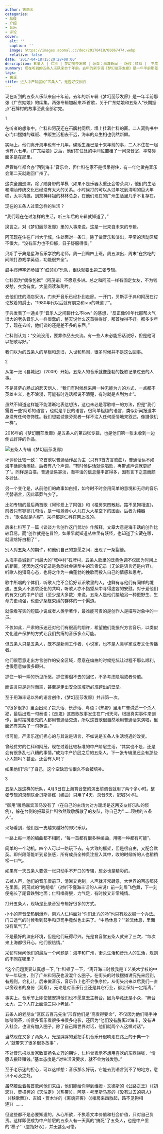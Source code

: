 ```yaml
---
author: 钱恋水
categories:
- 品碟
- 介绍
- 音乐
- 评论
cover:
  alt: ''
  caption: ''
  image: https://images.soomal.cc/doc/20170418/00067474.webp
  relative: false
date: '2017-04-18T15:20:28+08:00'
description: 五条人 | 仁科 | 梦幻丽莎发廊 | 源自：澎湃新闻 | 版权：转载 |  平均/总评分：07.75/31
summary: 现在听到的五条人乐队来自十年前。去年的新专辑《梦幻丽莎发廊》是一年半前那张《广东姑娘》的续集。两张专辑加起来25首歌，关于广东姑娘和五条人“长期据点”石牌村的故事至此全部讲完……
tags:
- 民谣
title: 进入中产阶层的“五条人”，是否好汉依旧
---
```


现在听到的五条人乐队来自十年前。去年的新专辑《梦幻丽莎发廊》是一年半前那张《广东姑娘》的续集。两张专辑加起来25首歌，关于广东姑娘和五条人“长期据点”石牌村的故事至此全部讲完。

1

在听者的想象中，仁科和阿茂还在石牌村同居，墙上挂着仁科的画。二人离购书中心门口摆摊的碟贩、书贩生活相去不远，海丰的众生相也仍然新鲜。

实际上，他们离开海丰也有十几年，碟贩生涯已是十来年前的事，二人不住在一起也有六七年。《广东姑娘》之后，他们在住处的中间位置租了一间录音室，平常碰面多是在那里。

尽管每年都会办“回到海丰”音乐会，但仁科在家不是很呆得住，有一年他做完音乐会第二天就跑回广州了。

这次全国巡演，除了随身带的单枞（如果不是乐器太重还会带茶具），他们的生活和潮汕传统文化已经没有太大的关系。小时候打的可以从过年吃到清明的巨大年糕，太平清醮，到祭神拜祖的林林总总，在他们现在的广州生活里几乎不复存在。

现在的五条人过着怎样的生活？

“我们现在在过怎样的生活，听三年后的专辑就知道了。”

换言之，对《梦幻丽莎发廊》里的人事来说，这是一张来自未来的专辑。

阿茂现在住在广州大学城，住处面对一条江。除了做音乐和演出，平常的活动区域不很大，“没有压力也不抑郁，日子舒服得很。”

贝斯手于典是星海音乐学院的老师，周一到周四上班，周五演出，周末“在贪吃的间隙打游戏学英语，功能很齐全”。

鼓手邓博宇还参加了“红领巾”乐队，很快就要出第二张专辑。

仁科因为“偶像包袱”（阿茂语）不愿意多讲。总之和阿茂一样有固定女友，不为钱发愁，衣食有度，大量阅读和刷片。

去他们住的酒店采访，门未开音乐已经扑到走廊。一开门，贝斯手于典和阿茂在讨论放着的爵士，“1980年代以后就有朋克和rap的味道了”。

于典发表了一通关于“音乐人之间聊什么不low” 的感想，“反正像90年代那帮火气很大的老头音乐人一样很蠢的，整天说什么这首弹得好，那首弹得不好。都多少年了，现在去听，他们谈的还是差不多的东西。”

仁科则认为：“交流没用，要靠作品去交流。有一些人未必能把话说好，但是他可以把歌写好。”

我们以为的五条人的草根和念旧，入世和热闹，很多时候并不是这么回事。

2

从第一张《县城记》（2009）开始，五条人的音乐就像蓬勃的挽歌记录过去的人事。

不是菩萨心肠式的悲天悯人，“我们有时候想采用一种无能为力的方式，一点都不英雄主义，也不浪漫，可能有时连话都说不清楚，有时就是点到为止”。

虽然不知道这样能不能清晰地表达想法，这也未必是写歌唯一的方法，但是“我们需要一些‘阿珍的语言’，也就是平民的语言，很简单粗糙的语言，类似新闻报道本身没有任何修饰性。我们想尝试像旁观者一样不注入任何感情地来叙述，像摄像机一样”。

2016年的《梦幻丽莎发廊》是五条人的第四张专辑，也是他们第一张未收到一边倒式好评的作品。

![五条人专辑《梦幻丽莎发廊》](https://images.soomal.cc/doc/20170418/00067474.webp)







坏评价比较一致：12首歌以普通话作品为主（只有3首方言歌曲），普通话远不如海丰话鲜活闹猛，后者有八个声调，“有时候讲话就像唱歌，再带点声调就更好了”。同样是白描，普通话易寡淡，海丰话的信息量丰富得多，因有言下之意而颇多妙处。

另一个变化是，从前他们的故事如白描，如今时不时会用简单的意境和无尽的音乐代替语言，因此草莽气少了。

比如专辑的最后两首歌《阿珍爱上了阿强》和《楼房来四散起，路不见狗相连》，前者只有寥寥几句话，是一幅渺渺小人儿在大大星空下的图画。后者为纯器乐，“歌名就是内容”，采样都是仁科在网上找的。

后来仁科写了一篇《谈谈方言创作这门武功》作解释，文章大意是海丰话的创作比较容易，而“创作就是在冒险，如果早就知道丛林里有妖怪，也知道了宝藏在哪，就没啥好白相了” 。

别人对五条人的期许，和他们自己的意愿之间，出现了一条裂缝。

从海丰县城到广州最大的“城中村”石牌村，五条人歌里的泛黄色调不仅因为时间上的距离，还因为这份记录是急剧社会转型中的珍贵记录（无论是语言还是内容）。听歌人抱猎奇心态，也将之作为一曲蓬勃的挽歌而投入自己的情感和思考。

歌中所唱的个体们，听歌人绝不会恰好认识歌里的人，也鲜有与他们有同样的境遇。五条人不追求泛化的共鸣，听歌人亦不指望从中寻得虚妄的安慰。对于爱他们的有文化的中产阶层（至少是大多数）来说，五条人是他们接触另一种更野生、生命力更顽强，也更少条框束缚的群体的一个渠道。

就像看写实的短篇小说或者人类学著作，最难能可贵的是创作人是描写对象中的一员。

不仅如此，严肃的乐迷还对他们有很高的期许，希望他们能振兴方言音乐，以类似文化遗产保护的方式让我们贫瘠的音乐多点可能。

但五条人只是五条人，既不是新闻工作者、小说家，也不是人类学家或者文化传播者。

他们很愿意走出方言创作的安全区域，愿意在编曲的时候挖坑让过程不那么顺利，也很愿意做很多即兴。

抓住一瞬一瞬的所见所感，抓住徘徊不去的回忆，不多考虑隐喻或者价值。

而语言只是适时而需，甚至是走出安全区域所必须跨出的壁垒。

至于用海丰话以外的语言创作，《梦幻丽莎发廊》并非第一次。

“《很多很多》里面出现了包头话、长沙话、粤语；《热带》里用广普讲述一个杀人犯，最后出现一句泰语；《走鬼》这首歌故事发生在广州天河，根据真实事件来创作，当时摆摊走鬼的人都用普通话交流，所以这首歌很自然地用普通话来演唱，里面还有夹杂了一句英语。”

很可能，严肃乐迷们担心的与其说是语言，不如说是五条人生活境遇的改变。

曾经贫穷的仁科和阿茂，现在过着比较标准的中产阶层生活，“其实也不是，还是会有很多乱七八糟的事情。”成为中产阶层之后的五条人，下一张专辑里还会有那些小人物吗？甚至，还会有人吗？

如果他们“杀”了自己，这个空缺恐怕很久不会被填补。

3

五条人是这样的乐队，4月3日在上海育音堂的演出前调音就用了两个多小时。整张专辑的录制联合贝斯排练（编曲）只用了4天，录音6天，配唱3小时。

“御用”暖场嘉宾顶马没有了（在自己的主场为对方暖场是这两支友好乐队的惯例），躲在台侧的报幕员仁科依然致敬解散了的友队，称自己为“……顶楼的五条人”。

现场看到，他们是一支越来越好的即兴乐队。

一路上每一场的编曲都不相同，“每一首都有很多种编曲，用哪一种都有可能”。

简单的一个动机，四个人可以一路玩下去。有大致的框架，但是很自由，又配合默契。即兴段落能听到紧张感，所有成员全神贯注投入其中，收的时候听的人也稍稍松一口气。

如果有一天五条人要做一张只动手不开口的专辑，想必也是精彩的。

去掉人声，他们的音乐很前卫，清晰又克制。人声就非常肆意，大世界的百态都装在里面。阿茂式的“瞎胡唱”（对听不懂海丰话的人来说）前一刻眉飞色舞，下一刻便拖长了尾音跌到地面；仁科唱得狠，力气足，有时候又非常纯情。

打开五条人，现场是比录音室专辑好很多的方式。

小小的育音堂热到爆炸，南方人仁科面对“你们北方的冷”也只有脱衣服一个办法。门口透气的时候看到鼓手和贝司手竟然也出来了。“中场休息？”“轮流休息，里面没有氧气了。”

不是最好的演出环境，但是他们玩得尽兴。光是育音堂五条人就来了三次，“每次来上海都很开心，他们很热情。”

采访时候问他们的最后一个问题是：海丰和广州，街头生活和音乐人的生活，规则的不同在哪里？

“这个问题我要认真想一下。”仁科顿了一下，“离开海丰时候我是工艺美术学校的中专一年级生，到了广州和阿茂也没混什么圈子。在街头的时候摆摊讲究先来后到，有规则，会礼让。后来做音乐，音乐节上也不会争序位。从街头出来以后我们一直以旁观者的身份（观察），无论是对音乐行业还是其它行业，都会保持一定距离。”

事实上，音乐节上即使被安排他们也不愿意去主舞台，因为毕竟还是小众，“舞台太大，三个人在上面像三只小老鼠。”

五条人的老朋友“区区五百元先生”形容他们是“高贵得要命”，不仅因为他们喝手冲咖啡喝茶，听很多音乐看很多书很多电影，还因为“他们没有脱离过海丰，没有进入社会，也没有加入圈子。除了自己跟世界对话，他们就两个人这样对话”。

当然现在又多了两条人，光是胖胖的爱把手机音乐开很响走在路上的于典一个人“就带来了很多很多故事” 。

不对音乐报以发家致富扬名立万的期许，仁科曾表示不想用喜欢的东西赚钱，“情愿去搬砖赚钱。”基本态度是:“对生活没要求，就不会为钱发愁。”

至于老乐迷的担心，可以这样想：音乐那么好玩，它能去到语言到不了的地方，意识不可及之处。

虽然若盘着每首歌问他们来由，他们能给你聊到维姆・文德斯的《公路之王》（《初恋》）、贾樟柯的《天注定》（《热带》）、阿基・考里斯马基的《没有过去的男人》（《秧歌舞》）、吉姆・贾木许的《离魂异客》（《楼房来四散起，路不见狗相连》）……

但这些都不是必要知道的。从心所欲，不执着文本价值和社会价值，只对自己负责。这样即便成为中产阶层的五条人有一天真的“搞死”了五条人，也是中产里的“模子”（意指好汉），并无甚么可惜。
